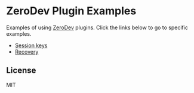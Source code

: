 # ZeroDev Plugin Examples

Examples of using [ZeroDev](https://docs.zerodev.app/) plugins.  Click the links below to go to specific examples.

- [Session keys](/session-keys)
- [Recovery](/recovery)

## License

MIT